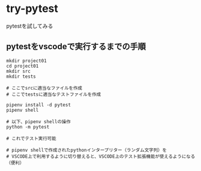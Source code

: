 # try-pytest
pytestを試してみる

## pytestをvscodeで実行するまでの手順
```
mkdir project01
cd project01
mkdir src
mkdir tests

# ここでsrcに適当なファイルを作成
# ここでtestsに適当なテストファイルを作成

pipenv install -d pytest
pipenv shell

# 以下、pipenv shellの操作
python -m pytest

# これでテスト実行可能

# pipenv shellで作成されたpythonインタープリター（ランダム文字列）を  
# VSCODE上で利用するように切り替えると、VSCODE上のテスト拡張機能が使えるようになる（便利）
```